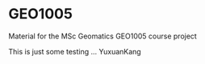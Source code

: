 # GEO1005
Material for the MSc Geomatics GEO1005 course project

This is just some testing ...
YuxuanKang